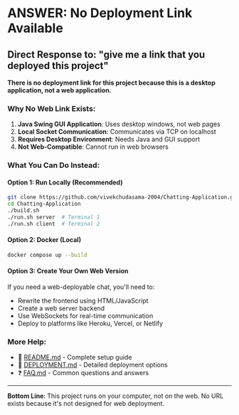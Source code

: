 # ANSWER: No Deployment Link Available

## Direct Response to: "give me a link that you deployed this project"

**There is no deployment link for this project because this is a desktop application, not a web application.**

### Why No Web Link Exists:

1. **Java Swing GUI Application**: Uses desktop windows, not web pages
2. **Local Socket Communication**: Communicates via TCP on localhost
3. **Requires Desktop Environment**: Needs Java and GUI support
4. **Not Web-Compatible**: Cannot run in web browsers

### What You Can Do Instead:

#### Option 1: Run Locally (Recommended)
```bash
git clone https://github.com/vivekchudasama-2004/Chatting-Application.git
cd Chatting-Application
./build.sh
./run.sh server  # Terminal 1
./run.sh client  # Terminal 2
```

#### Option 2: Docker (Local)
```bash
docker compose up --build
```

#### Option 3: Create Your Own Web Version
If you need a web-deployable chat, you'll need to:
- Rewrite the frontend using HTML/JavaScript
- Create a web server backend
- Use WebSockets for real-time communication
- Deploy to platforms like Heroku, Vercel, or Netlify

### More Help:
- 📖 [README.md](README.md) - Complete setup guide
- 🚀 [DEPLOYMENT.md](DEPLOYMENT.md) - Detailed deployment options
- ❓ [FAQ.md](FAQ.md) - Common questions and answers

---
**Bottom Line**: This project runs on your computer, not on the web. No URL exists because it's not designed for web deployment.